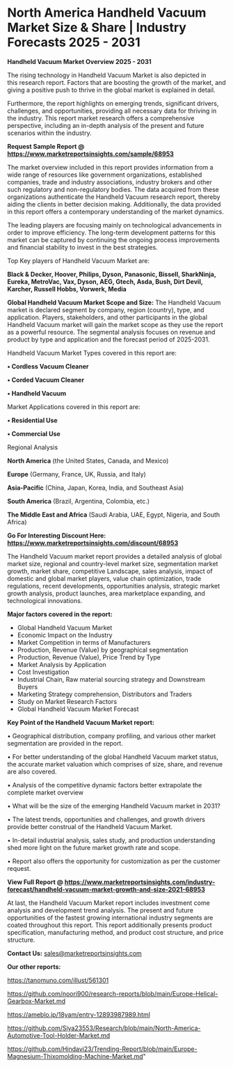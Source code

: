 # North America Handheld Vacuum Market Size & Share | Industry Forecasts 2025 - 2031

<Strong> Handheld Vacuum Market Overview 2025 - 2031</strong>

The rising technology in Handheld Vacuum Market is also depicted in this research report. Factors that are boosting the growth of the market, and giving a positive push to thrive in the global market is explained in detail.

Furthermore, the report highlights on emerging trends, significant drivers, challenges, and opportunities, providing all necessary data for thriving in the industry. This report market research offers a comprehensive perspective, including an in-depth analysis of the present and future scenarios within the industry.

<strong>Request Sample Report @ <a href=https://www.marketreportsinsights.com/sample/68953>https://www.marketreportsinsights.com/sample/68953</a></strong>

The market overview included in this report provides information from a wide range of resources like government organizations, established companies, trade and industry associations, industry brokers and other such regulatory and non-regulatory bodies. The data acquired from these organizations authenticate the Handheld Vacuum research report, thereby aiding the clients in better decision making. Additionally, the data provided in this report offers a contemporary understanding of the market dynamics.

The leading players are focusing mainly on technological advancements in order to improve efficiency. The long-term development patterns for this market can be captured by continuing the ongoing process improvements and financial stability to invest in the best strategies.

Top Key players of Handheld Vacuum Market are:

<strong>Black & Decker, Hoover, Philips, Dyson, Panasonic, Bissell, SharkNinja, Eureka, MetroVac, Vax, Dyson, AEG, Gtech, Asda, Bush, Dirt Devil, Karcher, Russell Hobbs, Vorwerk, Media</strong>

<strong><b>Global Handheld Vacuum Market Scope and Size:</b></strong>
The Handheld Vacuum market is declared segment by company, region (country), type, and application. Players, stakeholders, and other participants in the global Handheld Vacuum market will gain the market scope as they use the report as a powerful resource. The segmental analysis focuses on revenue and product by type and application and the forecast period of 2025-2031.

Handheld Vacuum Market Types covered in this report are:

<strong>• Cordless Vacuum Cleaner

• Corded Vacuum Cleaner

• Handheld Vacuum</strong>

Market Applications covered in this report are:

<strong>• Residential Use

• Commercial Use</strong> 

Regional Analysis

<strong>North America</strong> (the United States, Canada, and Mexico)

<strong>Europe</strong> (Germany, France, UK, Russia, and Italy)

<strong>Asia-Pacific</strong> (China, Japan, Korea, India, and Southeast Asia)

<strong>South America</strong> (Brazil, Argentina, Colombia, etc.)

<strong>The Middle East and Africa</strong> (Saudi Arabia, UAE, Egypt, Nigeria, and South Africa)

<strong>Go For Interesting Discount Here: <a href=https://www.marketreportsinsights.com/discount/68953>https://www.marketreportsinsights.com/discount/68953</a></strong>

The Handheld Vacuum market report provides a detailed analysis of global market size, regional and country-level market size, segmentation market growth, market share, competitive Landscape, sales analysis, impact of domestic and global market players, value chain optimization, trade regulations, recent developments, opportunities analysis, strategic market growth analysis, product launches, area marketplace expanding, and technological innovations.

<strong><b>Major factors covered in the report:</b></strong>
<ul>
  <li>Global Handheld Vacuum Market </li>
  <li>Economic Impact on the Industry</li>
  <li>Market Competition in terms of Manufacturers</li>
  <li>Production, Revenue (Value) by geographical segmentation</li>
  <li>Production, Revenue (Value), Price Trend by Type</li>
  <li>Market Analysis by Application</li>
  <li>Cost Investigation</li>
  <li>Industrial Chain, Raw material sourcing strategy and Downstream Buyers</li>
  <li>Marketing Strategy comprehension, Distributors and Traders</li>
  <li>Study on Market Research Factors</li>
  <li>Global Handheld Vacuum Market Forecast</li>
</ul>

<strong><b>Key Point of the Handheld Vacuum Market report:</b></strong>

• Geographical distribution, company profiling, and various other market segmentation are provided in the report.

• For better understanding of the global Handheld Vacuum market status, the accurate market valuation which comprises of size, share, and revenue are also covered.

• Analysis of the competitive dynamic factors better extrapolate the complete market overview

• What will be the size of the emerging Handheld Vacuum market in 2031?

• The latest trends, opportunities and challenges, and growth drivers provide better construal of the Handheld Vacuum Market.

• In-detail industrial analysis, sales study, and production understanding shed more light on the future market growth rate and scope.

• Report also offers the opportunity for customization as per the customer request.

<strong><b>View Full Report @ <a href=https://www.marketreportsinsights.com/industry-forecast/handheld-vacuum-market-growth-and-size-2021-68953>https://www.marketreportsinsights.com/industry-forecast/handheld-vacuum-market-growth-and-size-2021-68953</a></b></strong>


At last, the Handheld Vacuum Market report includes investment come analysis and development trend analysis. The present and future opportunities of the fastest growing international industry segments are coated throughout this report. This report additionally presents product specification, manufacturing method, and product cost structure, and price structure.

<strong>Contact Us:</strong>
sales@marketreportsinsights.com

<strong>Our other reports:</strong>

<a href=https://tanomuno.com/illust/561301>https://tanomuno.com/illust/561301</a>

<a href=https://github.com/noori900/research-reports/blob/main/Europe-Helical-Gearbox-Market.md>https://github.com/noori900/research-reports/blob/main/Europe-Helical-Gearbox-Market.md</a>

<a href=https://ameblo.jp/18yam/entry-12893987989.html>https://ameblo.jp/18yam/entry-12893987989.html</a>

<a href=https://github.com/Siya23553/Research/blob/main/North-America-Automotive-Tool-Holder-Market.md>https://github.com/Siya23553/Research/blob/main/North-America-Automotive-Tool-Holder-Market.md</a>

<a href=https://github.com/Hindavi23/Trending-Report/blob/main/Europe-Magnesium-Thixomolding-Machine-Market.md>https://github.com/Hindavi23/Trending-Report/blob/main/Europe-Magnesium-Thixomolding-Machine-Market.md</a>"

